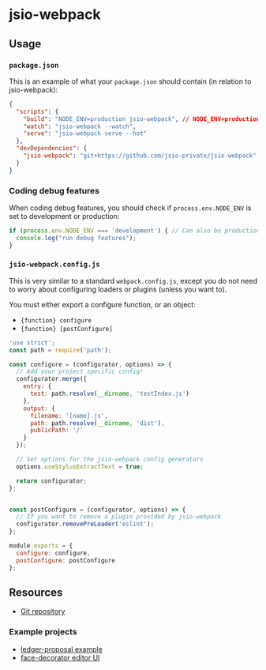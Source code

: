# jsio-webpack

## Usage

### `package.json`

This is an example of what your `package.json` should contain (in relation to jsio-webpack):

```json
{
  "scripts": {
    "build": "NODE_ENV=production jsio-webpack", // NODE_ENV=production is required for production builds!
    "watch": "jsio-webpack --watch",
    "serve": "jsio-webpack serve --hot"
  },
  "devDependencies": {
    "jsio-webpack": "git+https://github.com/jsio-private/jsio-webpack"
  }
}
```

### Coding debug features

When coding debug features, you should check if `process.env.NODE_ENV` is set to development or production:

```js
if (process.env.NODE_ENV === 'development') { // Can also be production
  console.log("run debug features");
}
```

### `jsio-webpack.config.js`

This is very similar to a standard `webpack.config.js`, except you do not need to worry about configuring loaders or plugins (unless you want to).

You must either export a configure function, or an object:

- `{function} configure`
- `{function} [postConfigure]`


```js
'use strict';
const path = require('path');

const configure = (configurator, options) => {
  // Add your project specific config!
  configurator.merge({
    entry: {
      test: path.resolve(__dirname, 'testIndex.js')
    },
    output: {
      filename: '[name].js',
      path: path.resolve(__dirname, 'dist'),
      publicPath: '/'
    }
  });

  // Set options for the jsio-webpack config generators
  options.useStylusExtractText = true;

  return configurator;
};


const postConfigure = (configurator, options) => {
  // If you want to remove a plugin provided by jsio-webpack
  configurator.removePreLoader('eslint');
};

module.exports = {
  configure: configure,
  postConfigure: postConfigure
};
```

## Resources

- [Git repository](https://github.com/jsio-private/jsio-webpack/blob/master/readme.md)

### Example projects

- [ledger-proposal example](https://github.com/jsio-private/ledger-proposal/tree/master)
- [face-decorator editor UI](https://github.com/jsio-private/face-decorator/tree/master)

